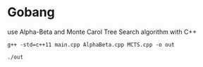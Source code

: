 # Gobang
 use Alpha-Beta and Monte Carol Tree Search algorithm with C++

```shell
g++ -std=c++11 main.cpp AlphaBeta.cpp MCTS.cpp -o out

./out
```

